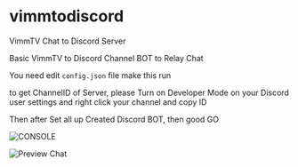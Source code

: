 # vimmtodiscord
VimmTV Chat to Discord Server

Basic VimmTV to Discord Channel BOT to Relay Chat

You need edit `config.json` file make this run

to get ChannelID of Server, please Turn on Developer Mode on your Discord user settings and right click your channel and copy ID


Then after Set all up Created Discord BOT, then good GO




![CONSOLE](https://cdn.discordapp.com/attachments/718534469832802363/736500834728280074/unknown.png)

![Preview Chat](https://cdn.discordapp.com/attachments/718534469832802363/736500854198239262/Discord_3NnLAT2NLd.png)
